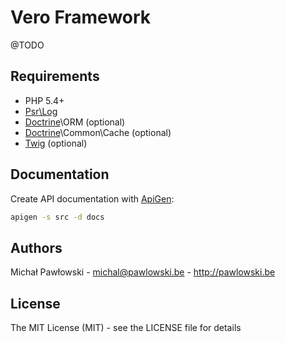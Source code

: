 Vero Framework
==============

@TODO

Requirements
------------

 * PHP 5.4+
 * [Psr\Log](https://github.com/php-fig/log)
 * [Doctrine](http://www.doctrine-project.org/)\ORM (optional)
 * [Doctrine](http://www.doctrine-project.org/)\Common\Cache (optional)
 * [Twig](http://twig.sensiolabs.org/) (optional)

Documentation
-------------

Create API documentation with [ApiGen](http://apigen.org/):

```bash
apigen -s src -d docs
```

Authors
-------

Michał Pawłowski - <michal@pawlowski.be> - <http://pawlowski.be>

License
-------

The MIT License (MIT) - see the LICENSE file for details
